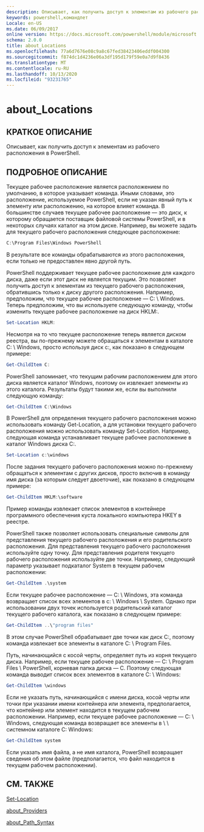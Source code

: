 ```yaml
---
description: Описывает, как получить доступ к элементам из рабочего расположения в PowerShell.
keywords: powershell,командлет
Locale: en-US
ms.date: 06/09/2017
online version: https://docs.microsoft.com/powershell/module/microsoft.powershell.core/about/about_locations?view=powershell-7&WT.mc_id=ps-gethelp
schema: 2.0.0
title: about_Locations
ms.openlocfilehash: 77a6d7676e08c9a8c67fed38423406eddf004300
ms.sourcegitcommit: f874dc1d4236e06a3df195d179f59e0a7d9f8436
ms.translationtype: MT
ms.contentlocale: ru-RU
ms.lasthandoff: 10/13/2020
ms.locfileid: "93231765"
---
```

# <a name="about_locations"></a>about_Locations

## <a name="short-description"></a>КРАТКОЕ ОПИСАНИЕ
Описывает, как получить доступ к элементам из рабочего расположения в PowerShell.

## <a name="long-description"></a>ПОДРОБНОЕ ОПИСАНИЕ

Текущее рабочее расположение является расположением по умолчанию, в которое указывает команда.
Иными словами, это расположение, используемое PowerShell, если не указан явный путь к элементу или расположению, на которое влияет команда. В большинстве случаев текущее рабочее расположение — это диск, к которому обращается поставщик файловой системы PowerShell, и в некоторых случаях каталог на этом диске.
Например, вы можете задать для текущего рабочего расположения следующее расположение:

```powershell
C:\Program Files\Windows PowerShell
```

В результате все команды обрабатываются из этого расположения, если только не предоставлен явно другой путь.

PowerShell поддерживает текущее рабочее расположение для каждого диска, даже если этот диск не является текущим. Это позволяет получить доступ к элементам из текущего рабочего расположения, обратившись только к диску другого расположения.
Например, предположим, что текущее рабочее расположение — C: \\ Windows. Теперь предположим, что вы используете следующую команду, чтобы изменить текущее рабочее расположение на диск HKLM:.

```powershell
Set-Location HKLM:
```

Несмотря на то что текущее расположение теперь является диском реестра, вы по-прежнему можете обращаться к элементам в каталоге C: \\ Windows, просто используя диск c:, как показано в следующем примере:

```powershell
Get-ChildItem C:
```

PowerShell запоминает, что текущим рабочим расположением для этого диска является каталог Windows, поэтому он извлекает элементы из этого каталога. Результаты будут такими же, если вы выполнили следующую команду:

```powershell
Get-ChildItem C:\Windows
```

В PowerShell для определения текущего рабочего расположения можно использовать команду Get-Location, а для установки текущего рабочего расположения можно использовать команду Set-Location. Например, следующая команда устанавливает текущее рабочее расположение в каталог Windows диска C:.

```powershell
Set-Location c:\windows
```

После задания текущего рабочего расположения можно по-прежнему обращаться к элементам с других дисков, просто включив в команду имя диска (за которым следует двоеточие), как показано в следующем примере:

```powershell
Get-ChildItem HKLM:\software
```

Пример команды извлекает список элементов в контейнере программного обеспечения куста локального компьютера HKEY в реестре.

PowerShell также позволяет использовать специальные символы для представления текущего рабочего расположения и его родительского расположения. Для представления текущего рабочего расположения используйте одну точку. Для представления родителя текущего рабочего расположения используйте две точки. Например, следующий параметр указывает подкаталог System в текущем рабочем расположении:

```powershell
Get-ChildItem .\system
```

Если текущее рабочее расположение — C: \\ Windows, эта команда возвращает список всех элементов в c: \\ Windows \\ System. Однако при использовании двух точек используется родительский каталог текущего рабочего каталога, как показано в следующем примере:

```powershell
Get-ChildItem ..\"program files"
```

В этом случае PowerShell обрабатывает две точки как диск C:, поэтому команда извлекает все элементы в каталоге C: \\ Program Files.

Путь, начинающийся с косой черты, определяет путь из корня текущего диска. Например, если текущее рабочее расположение — C: \\ Program Files \\ PowerShell, корневая папка диска — C. Поэтому следующая команда выводит список всех элементов в каталоге C: \\ Windows:

```powershell
Get-ChildItem \windows
```

Если не указать путь, начинающийся с имени диска, косой черты или точки при указании имени контейнера или элемента, предполагается, что контейнер или элемент находится в текущем рабочем расположении. Например, если текущее рабочее расположение — C: \\ Windows, следующая команда возвращает все элементы в \\ \\ системном каталоге C: Windows:

```powershell
Get-ChildItem system
```

Если указать имя файла, а не имя каталога, PowerShell возвращает сведения об этом файле (предполагается, что файл находится в текущем рабочем расположении).

## <a name="see-also"></a>СМ. ТАКЖЕ

[Set-Location](xref:Microsoft.PowerShell.Management.Set-Location)

[about_Providers](about_Providers.md)

[about_Path_Syntax](about_Path_Syntax.md)
